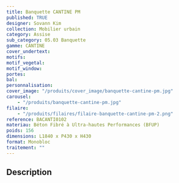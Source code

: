 ```yaml
---
title: Banquette CANTINE PM
published: TRUE
designer: Sovann Kim
collection: Mobilier urbain
category: Assise
sub_category: 05.03 Banquette
gamme: CANTINE
cover_undertext:
motifs:
motif_vegetal:
motif_window:
portes:
bal:
personnalisation:
cover_image: "/produits/cover_image/banquette-cantine-pm.jpg"
carousel:
    - "/produits/banquette-cantine-pm.jpg"
filaire:
    - "/produits/filaires/filaire-banquette-cantine-pm-2.png"
reference: BACANTI0102
materiau: Béton Fibré à Ultra-hautes Performances (BFUP)
poids: 156
dimensions: L1840 x P430 x H430
format: Monobloc
traitement: ""
---
```


## Description
